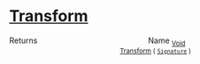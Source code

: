 # [Transform](./Scale-100663815.md)



Returns<img width=200/>Name
<sub>[Void](https://docs.microsoft.com/en-us/dotnet/api/System.Void)</sub><img width=200/><sub>[Transform](./Scale-100663815.md) ( [`Signature`](./../../../../Signature.md) )</sub><br>


